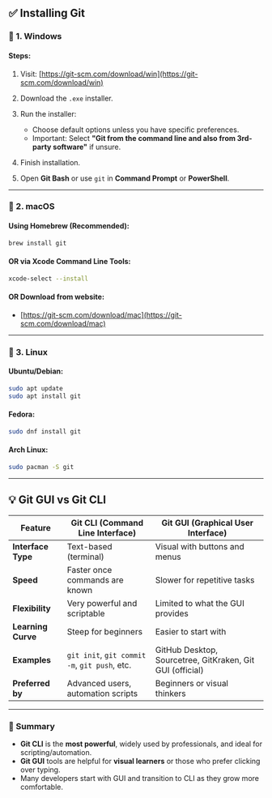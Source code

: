 
## ✅ Installing Git

### 🔹 1. **Windows**

#### Steps:

1. Visit: [https://git-scm.com/download/win](https://git-scm.com/download/win)
2. Download the `.exe` installer.
3. Run the installer:

   * Choose default options unless you have specific preferences.
   * Important: Select **"Git from the command line and also from 3rd-party software"** if unsure.
4. Finish installation.
5. Open **Git Bash** or use `git` in **Command Prompt** or **PowerShell**.

---

### 🔹 2. **macOS**

#### Using Homebrew (Recommended):

```bash
brew install git
```

#### OR via Xcode Command Line Tools:

```bash
xcode-select --install
```

#### OR Download from website:

* [https://git-scm.com/download/mac](https://git-scm.com/download/mac)

---

### 🔹 3. **Linux**

#### Ubuntu/Debian:

```bash
sudo apt update
sudo apt install git
```

#### Fedora:

```bash
sudo dnf install git
```

#### Arch Linux:

```bash
sudo pacman -S git
```

---

## 💡 Git GUI vs Git CLI

| Feature            | **Git CLI (Command Line Interface)**          | **Git GUI (Graphical User Interface)**                    |
| ------------------ | --------------------------------------------- | --------------------------------------------------------- |
| **Interface Type** | Text-based (terminal)                         | Visual with buttons and menus                             |
| **Speed**          | Faster once commands are known                | Slower for repetitive tasks                               |
| **Flexibility**    | Very powerful and scriptable                  | Limited to what the GUI provides                          |
| **Learning Curve** | Steep for beginners                           | Easier to start with                                      |
| **Examples**       | `git init`, `git commit -m`, `git push`, etc. | GitHub Desktop, Sourcetree, GitKraken, Git GUI (official) |
| **Preferred by**   | Advanced users, automation scripts            | Beginners or visual thinkers                              |

---

### 📝 Summary

* **Git CLI** is the **most powerful**, widely used by professionals, and ideal for scripting/automation.
* **Git GUI** tools are helpful for **visual learners** or those who prefer clicking over typing.
* Many developers start with GUI and transition to CLI as they grow more comfortable.

